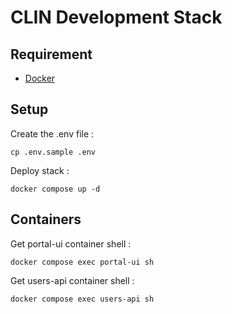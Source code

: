 # CLIN Development Stack

## Requirement

- [Docker](https://www.docker.com)

## Setup

Create the .env file :

```
cp .env.sample .env
```

Deploy stack :

```
docker compose up -d
```

## Containers

Get portal-ui container shell :

```
docker compose exec portal-ui sh
```

Get users-api container shell :

```
docker compose exec users-api sh
```
